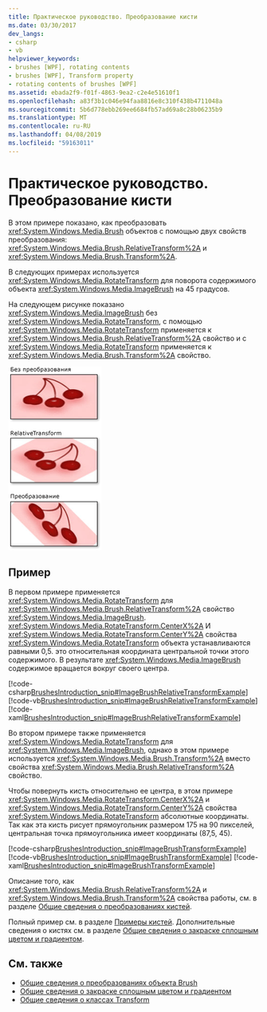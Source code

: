 ```yaml
---
title: Практическое руководство. Преобразование кисти
ms.date: 03/30/2017
dev_langs:
- csharp
- vb
helpviewer_keywords:
- brushes [WPF], rotating contents
- brushes [WPF], Transform property
- rotating contents of brushes [WPF]
ms.assetid: ebada2f9-f01f-4863-9ea2-c2e4e51610f1
ms.openlocfilehash: a83f3b1c046e94faa8816e8c310f438b4711048a
ms.sourcegitcommit: 5b6d778ebb269ee6684fb57ad69a8c28b06235b9
ms.translationtype: MT
ms.contentlocale: ru-RU
ms.lasthandoff: 04/08/2019
ms.locfileid: "59163011"
---
```

# <a name="how-to-transform-a-brush"></a>Практическое руководство. Преобразование кисти
В этом примере показано, как преобразовать <xref:System.Windows.Media.Brush> объектов с помощью двух свойств преобразования: <xref:System.Windows.Media.Brush.RelativeTransform%2A> и <xref:System.Windows.Media.Brush.Transform%2A>.  
  
 В следующих примерах используется <xref:System.Windows.Media.RotateTransform> для поворота содержимого объекта <xref:System.Windows.Media.ImageBrush> на 45 градусов.  
  
 На следующем рисунке показано <xref:System.Windows.Media.ImageBrush> без <xref:System.Windows.Media.RotateTransform>, с помощью <xref:System.Windows.Media.RotateTransform> применяется к <xref:System.Windows.Media.Brush.RelativeTransform%2A> свойство и с <xref:System.Windows.Media.RotateTransform> применяется к <xref:System.Windows.Media.Brush.Transform%2A> свойство.  
  
 ![Параметры RelativeTransform и Transform для кисти](./media/wcpsdk-graphicsmm-transformandrelativetransform.png "wcpsdk_graphicsmm_transformandrelativetransform")  
  
## <a name="example"></a>Пример  
 В первом примере применяется <xref:System.Windows.Media.RotateTransform> для <xref:System.Windows.Media.Brush.RelativeTransform%2A> свойство <xref:System.Windows.Media.ImageBrush>. <xref:System.Windows.Media.RotateTransform.CenterX%2A> И <xref:System.Windows.Media.RotateTransform.CenterY%2A> свойства <xref:System.Windows.Media.RotateTransform> объекта устанавливаются равными 0,5. это относительная координата центральной точки этого содержимого. В результате <xref:System.Windows.Media.ImageBrush> содержимое вращается вокруг своего центра.  
  
 [!code-csharp[BrushesIntroduction_snip#ImageBrushRelativeTransformExample](~/samples/snippets/csharp/VS_Snippets_Wpf/BrushesIntroduction_snip/CSharp/BrushTransformExample.cs#imagebrushrelativetransformexample)]
 [!code-vb[BrushesIntroduction_snip#ImageBrushRelativeTransformExample](~/samples/snippets/visualbasic/VS_Snippets_Wpf/BrushesIntroduction_snip/visualbasic/brushtransformexample.vb#imagebrushrelativetransformexample)]
 [!code-xaml[BrushesIntroduction_snip#ImageBrushRelativeTransformExample](~/samples/snippets/xaml/VS_Snippets_Wpf/BrushesIntroduction_snip/XAML/BrushTransformExample.xaml#imagebrushrelativetransformexample)]  
  
 Во втором примере также применяется <xref:System.Windows.Media.RotateTransform> для <xref:System.Windows.Media.ImageBrush>, однако в этом примере используется <xref:System.Windows.Media.Brush.Transform%2A> вместо свойства <xref:System.Windows.Media.Brush.RelativeTransform%2A> свойство.  
  
 Чтобы повернуть кисть относительно ее центра, в этом примере <xref:System.Windows.Media.RotateTransform.CenterX%2A> и <xref:System.Windows.Media.RotateTransform.CenterY%2A> свойства <xref:System.Windows.Media.RotateTransform> абсолютные координаты. Так как эта кисть рисует прямоугольник размером 175 на 90 пикселей, центральная точка прямоугольника имеет координаты (87,5, 45).  
  
 [!code-csharp[BrushesIntroduction_snip#ImageBrushTransformExample](~/samples/snippets/csharp/VS_Snippets_Wpf/BrushesIntroduction_snip/CSharp/BrushTransformExample.cs#imagebrushtransformexample)]
 [!code-vb[BrushesIntroduction_snip#ImageBrushTransformExample](~/samples/snippets/visualbasic/VS_Snippets_Wpf/BrushesIntroduction_snip/visualbasic/brushtransformexample.vb#imagebrushtransformexample)]
 [!code-xaml[BrushesIntroduction_snip#ImageBrushTransformExample](~/samples/snippets/xaml/VS_Snippets_Wpf/BrushesIntroduction_snip/XAML/BrushTransformExample.xaml#imagebrushtransformexample)]  
  
 Описание того, как <xref:System.Windows.Media.Brush.RelativeTransform%2A> и <xref:System.Windows.Media.Brush.Transform%2A> свойства работы, см. в разделе [Общие сведения о преобразованиях кистей](brush-transformation-overview.md).  
  
 Полный пример см. в разделе [Примеры кистей](https://go.microsoft.com/fwlink/?LinkID=159973). Дополнительные сведения о кистях см. в разделе [Общие сведения о закраске сплошным цветом и градиентом](painting-with-solid-colors-and-gradients-overview.md).  
  
## <a name="see-also"></a>См. также

- [Общие сведения о преобразованиях объекта Brush](brush-transformation-overview.md)
- [Общие сведения о закраске сплошным цветом и градиентом](painting-with-solid-colors-and-gradients-overview.md)
- [Общие сведения о классах Transform](transforms-overview.md)
